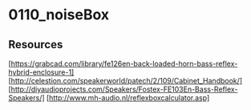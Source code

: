 # 0110_noiseBox

## Resources
[https://grabcad.com/library/fe126en-back-loaded-horn-bass-reflex-hybrid-enclosure-1]
[http://celestion.com/speakerworld/patech/2/109/Cabinet_Handbook/]
[http://diyaudioprojects.com/Speakers/Fostex-FE103En-Bass-Reflex-Speakers/]
[http://www.mh-audio.nl/reflexboxcalculator.asp]
